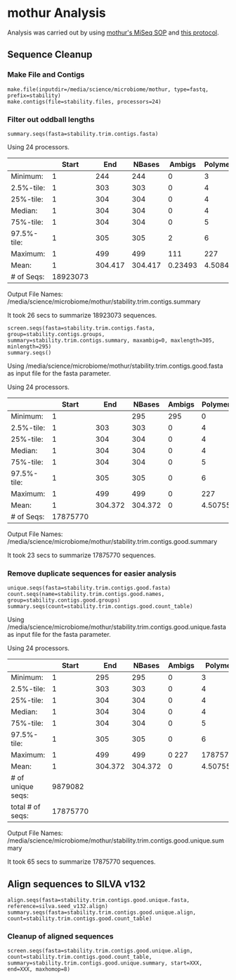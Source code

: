 # mothur Analysis
Analysis was carried out by using [mothur's MiSeq SOP](https://www.mothur.org/wiki/MiSeq_SOP) and [this protocol](https://www.protocols.io/view/week-8-classifying-taxonomy-of-short-reads-with-mo-g7tbznn).

## Sequence Cleanup
### Make File and Contigs
```
make.file(inputdir=/media/science/microbiome/mothur, type=fastq, prefix=stability)
make.contigs(file=stability.files, processors=24)
```
### Filter out oddball lengths
```
summary.seqs(fasta=stability.trim.contigs.fasta)
```
Using 24 processors.

||Start|End|NBases|Ambigs|Polymer|NumSeqs|
|---|---|---|---|---|---|---|
|Minimum:|1|244|244|0|3|1|
|2.5%-tile:|1|303|303|0|4|473077|
|25%-tile:|1|304|304|0|4|4730769|
|Median: |1|304|304|0|4|9461537|
|75%-tile:|1|304|304|0|5|14192305|
|97.5%-tile:|1|305|305|2|6|18449997|
|Maximum:|1|499|499|111|227|18923073|
|Mean:|1|304.417|304.417|0.23493|4.5084|
|# of Seqs:|18923073|

Output File Names: 
/media/science/microbiome/mothur/stability.trim.contigs.summary

It took 26 secs to summarize 18923073 sequences.
```
screen.seqs(fasta=stability.trim.contigs.fasta, group=stability.contigs.groups, summary=stability.trim.contigs.summary, maxambig=0, maxlength=305, minlength=295)
summary.seqs()
```

Using /media/science/microbiome/mothur/stability.trim.contigs.good.fasta as input file for the fasta parameter.

Using 24 processors.

| |Start| End| NBases| Ambigs| Polymer| NumSeqs|
|---|---|---|---|---|---|---|
| Minimum:| 1| | 295| 295| 0| 3| 1| 
| 2.5%-tile:|1| 303| 303| 0| 4| 446895|
| 25%-tile:| 1| 304| 304| 0| 4| 4468943|
| Median:| 1| 304| 304| 0| 4| 8937886|
| 75%-tile:| 1| 304| 304| 0| 5| 13406828|
|  97.5%-tile:| 1| 305| 305| 0| 6| 17428876| 
|  Maximum:| 1| 499| 499| 0| 227| 17875770| 
|  Mean:| 1| 304.372| 304.372| 0| 4.50755| 
|  # of Seqs:| 17875770| 

Output File Names:
/media/science/microbiome/mothur/stability.trim.contigs.good.summary

It took 23 secs to summarize 17875770 sequences.
### Remove duplicate sequences for easier analysis
```
unique.seqs(fasta=stability.trim.contigs.good.fasta)
count.seqs(name=stability.trim.contigs.good.names, group=stability.contigs.good.groups)
summary.seqs(count=stability.trim.contigs.good.count_table)
```
Using /media/science/microbiome/mothur/stability.trim.contigs.good.unique.fasta as input file for the fasta parameter.

Using 24 processors.

||Start|   End|     NBases|  Ambigs|  Polymer| NumSeqs|
|---|---|---|---|---|---|---|
|Minimum:|        1  |     295|     295|     0|       3  |     1|
|2.5%-tile:|      1  |     303|     303|     0|       4  |     446895|
|25%-tile:|       1  |     304|     304|     0|       4  |     4468943|
|Median:  |       1  |     304|     304|     0|       4  |     8937886|
|75%-tile: |      1  |     304|     304|     0|       5  |     13406828|
|97.5%-tile:|     1  |     305|     305|     0|       6 |      17428876|
|Maximum:    |    1  |     499|     499|     0       227|     17875770|
|Mean: |  1    |   304.372| 304.372| 0|       4.50755|
|# of unique seqs: |      9879082|
|total # of seqs:   |     17875770|

Output File Names:
/media/science/microbiome/mothur/stability.trim.contigs.good.unique.summary

It took 65 secs to summarize 17875770 sequences.


## Align sequences to SILVA v132
```
align.seqs(fasta=stability.trim.contigs.good.unique.fasta, reference=silva.seed_v132.align)
summary.seqs(fasta=stability.trim.contigs.good.unique.align, count=stability.trim.contigs.good.count_table)
```

### Cleanup of aligned sequences
```
screen.seqs(fasta=stability.trim.contigs.good.unique.align, count=stability.trim.contigs.good.count_table, summary=stability.trim.contigs.good.unique.summary, start=XXX, end=XXX, maxhomop=8)
```